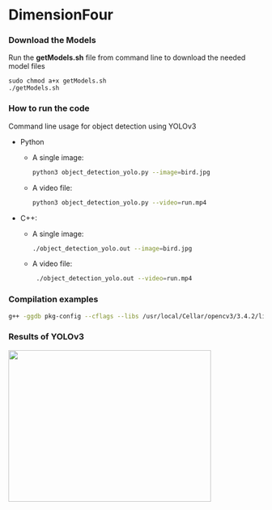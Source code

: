 # DimensionFour

### Download the Models

Run the **getModels.sh** file from command line to download the needed model files

	sudo chmod a+x getModels.sh
	./getModels.sh



### How to run the code

Command line usage for object detection using YOLOv3 

* Python

  * A single image:
    	

    ```bash
    python3 object_detection_yolo.py --image=bird.jpg
    ```

  * A video file:

       ```bash
       python3 object_detection_yolo.py --video=run.mp4
       ```

       

* C++:

  * A single image:
        

    ```bash
    ./object_detection_yolo.out --image=bird.jpg
    ```

    

  * A video file:

    ```bash
     ./object_detection_yolo.out --video=run.mp4
    ```



### Compilation examples

```bash
g++ -ggdb pkg-config --cflags --libs /usr/local/Cellar/opencv3/3.4.2/lib/pkgconfig/opencv.pc object_detection_yolo.cpp -o object_detection_yolo.out
```



### Results of YOLOv3
<img src = "https://github.com/gulshan-mittal/learnopencv/blob/dev1/ObjectDetection-YOLO/bird_yolo_out_py.jpg" width = 400 height = 300/>
